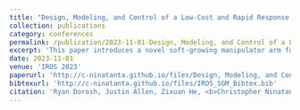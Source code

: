 ```yaml
---
title: "Design, Modeling, and Control of a Low-Cost and Rapid Response Soft-Growing Manipulator for Orchard Operations"
collection: publications
category: conferences
permalink: /publication/2023-11-01-Design, Modeling, and Control of a Low-Cost and Rapid Response Soft-Growing Manipulator for Orchard Operations
excerpt: 'This paper introduces a novel soft-growing manipulator arm for apple harvesting. The platform features the ability to extend up to 1.2m at a maximum speed of 0.27m/s. Additionally, the arm can operate with a terminal payload of up to 1.4kg.'
date: 2023-11-01
venue: 'IROS 2023'
paperurl: 'http://c-ninatanta.github.io/files/Design, Modeling, and Control of a Low-Cost and Rapid Response Soft-Growing Manipulator for Orchard Operations.pdf'  
bibtexurl: 'http://c-ninatanta.github.io/files/IROS_SGM_Bibtex.bib'
citation: 'Ryan Dorosh, Justin Allen, Zixuan He, <b>Christopher Ninatanta</b>, Jack Coleman, Jack Spieker, Ethan Tuck, Jordan Kurtz, Qin Zhang, Matthew D. Whiting, Jiecai Luo, Manoj Karkee, and Ming Luo, “Design, Modeling, and Control of a Low-Cost and Rapid Response Soft-Growing Manipulator for Orchard Operations”, IEEE/RSJ International Conference on Intelligent Robots and Systems (IROS), (2023)'
---
```


<!--Using [MathJax](https://www.mathjax.org/) in the description is supported - $$E=mc^2$$ - however, the use must be mindful that the default delimiters are `$$...$$` and `\\[...\\]` which differs from the `$...$` that is typically expected.
-->
